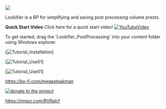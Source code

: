 ![](Examples.gif)

Lookifier is a BP for simplifying and saving post processing volume prests.


**Quick Start Video**
Click here for a quick start video! 
[![YouTubeVideo](https://i.imgur.com/VkIs6w1.jpeg)](https://youtu.be/de5eyXlcR94)

To get started, drag the 'Lookifier_PostProcessing' into your content folder using Windows explorer.

[![Tutorial_Installation](https://i.imgur.com/RVRalcf.jpeg)]

[![Tutorial_Use01](https://i.imgur.com/qfwhBgD.jpeg)]

[![Tutorial_Use01](https://i.imgur.com/HOVvCOm.jpeg)]


https://ko-fi.com/megasteakman

[![donate to the project](https://i.imgur.com/MFZdDlK.png)](https://ko-fi.com/megasteakman)


https://imgur.com/RVRalcf